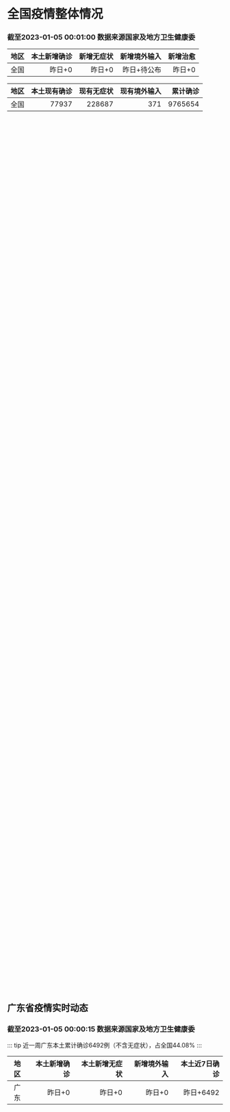
# 全国疫情整体情况
### 截至2023-01-05 00:01:00 数据来源国家及地方卫生健康委

|地区|本土新增确诊|新增无症状|新增境外输入|新增治愈|
|:--:|---:|---:|---:|---:|
|全国|昨日+0|昨日+0|昨日+待公布|昨日+0|

|地区|本土现有确诊|现有无症状|现有境外输入|累计确诊|
|:--:|---:|---:|---:|---:|
|全国|77937|228687|371|9765654|

<ChinaMap :dataList="dataList" :title="title"/>

<div id="chinaDayModify" style="width:100%;height:500px;margin-bottom:10px;"></div>
<div id="chinaAddHistoryData" style="width:100%;height:500px;margin-bottom:10px;"></div>
<div id="chinaNowHistoryData" style="width:100%;height:500px;margin-bottom:10px;"></div>
<div id="chinaTotalHistoryData" style="width:100%;height:500px;margin-bottom:10px;"></div>


## 广东省疫情实时动态
### 截至2023-01-05 00:00:15 数据来源国家及地方卫生健康委

::: tip 近一周广东本土累计确诊6492例（不含无症状），占全国44.08%
:::

|地区|本土新增确诊|本土新增无症状|新增境外输入|本土近7日确诊|
|:--:|---:|---:|---:|---:|
|广东|昨日+0|昨日+0|昨日+0|昨日+6492|

<div id="guangdongModify" style="width:100%;height:500px;margin-bottom:10px;"></div>
<div id="guangdongTotalHistory" style="width:100%;height:500px;margin-bottom:10px;"></div>
<div id="guangzhouModifyHistory" style="width:100%;height:500px;margin-bottom:10px;"></div>


<script>
import * as echarts from 'echarts'
export default {
  data(){
    return {
      title: '新增本土确诊',
      dataList: [{name: '台湾', value: 0, addList: []},{name: '香港', value: 0, addList: []},{name: '广东', value: 0, addList: []},{name: '湖北', value: 0, addList: []},{name: '上海', value: 0, addList: []},{name: '吉林', value: 0, addList: []},{name: '四川', value: 0, addList: []},{name: '重庆', value: 0, addList: []},{name: '福建', value: 0, addList: []},{name: '海南', value: 0, addList: []},{name: '河南', value: 0, addList: []},{name: '北京', value: 0, addList: []},{name: '内蒙古', value: 0, addList: []},{name: '云南', value: 0, addList: []},{name: '浙江', value: 0, addList: []},{name: '陕西', value: 0, addList: []},{name: '黑龙江', value: 0, addList: []},{name: '山西', value: 0, addList: []},{name: '山东', value: 0, addList: []},{name: '湖南', value: 0, addList: []},{name: '江苏', value: 0, addList: []},{name: '广西', value: 0, addList: []},{name: '天津', value: 0, addList: []},{name: '辽宁', value: 0, addList: []},{name: '河北', value: 0, addList: []},{name: '澳门', value: 0, addList: []},{name: '新疆', value: 0, addList: []},{name: '江西', value: 0, addList: []},{name: '贵州', value: 0, addList: []},{name: '安徽', value: 0, addList: []},{name: '甘肃', value: 0, addList: []},{name: '西藏', value: 0, addList: []},{name: '青海', value: 0, addList: []},{name: '宁夏', value: 0, addList: []},{name: '南海诸岛', value: 0, addList: []}]
    }
  },
  mounted () {
    const themeObj = {"color":["#2ec7c9","#b6a2de","#5ab1ef","#ffb980","#d87a80","#8d98b3","#e5cf0d","#97b552","#95706d","#dc69aa","#07a2a4","#9a7fd1","#588dd5","#f5994e","#c05050","#59678c","#c9ab00","#7eb00a","#6f5553","#c14089"],"backgroundColor":"rgba(0,0,0,0)","textStyle":{},"title":{"textStyle":{"color":"#008acd"},"subtextStyle":{"color":"#aaaaaa"}},"line":{"itemStyle":{"borderWidth":1},"lineStyle":{"width":2},"symbolSize":3,"symbol":"emptyCircle","smooth":true},"radar":{"itemStyle":{"borderWidth":1},"lineStyle":{"width":2},"symbolSize":3,"symbol":"emptyCircle","smooth":true},"bar":{"itemStyle":{"barBorderWidth":0,"barBorderColor":"#ccc"}},"pie":{"itemStyle":{"borderWidth":0,"borderColor":"#ccc"}},"scatter":{"itemStyle":{"borderWidth":0,"borderColor":"#ccc"}},"boxplot":{"itemStyle":{"borderWidth":0,"borderColor":"#ccc"}},"parallel":{"itemStyle":{"borderWidth":0,"borderColor":"#ccc"}},"sankey":{"itemStyle":{"borderWidth":0,"borderColor":"#ccc"}},"funnel":{"itemStyle":{"borderWidth":0,"borderColor":"#ccc"}},"gauge":{"itemStyle":{"borderWidth":0,"borderColor":"#ccc"}},"candlestick":{"itemStyle":{"color":"#d87a80","color0":"#2ec7c9","borderColor":"#d87a80","borderColor0":"#2ec7c9","borderWidth":1}},"graph":{"itemStyle":{"borderWidth":0,"borderColor":"#ccc"},"lineStyle":{"width":1,"color":"#aaaaaa"},"symbolSize":3,"symbol":"emptyCircle","smooth":true,"color":["#2ec7c9","#b6a2de","#5ab1ef","#ffb980","#d87a80","#8d98b3","#e5cf0d","#97b552","#95706d","#dc69aa","#07a2a4","#9a7fd1","#588dd5","#f5994e","#c05050","#59678c","#c9ab00","#7eb00a","#6f5553","#c14089"],"label":{"color":"#eeeeee"}},"map":{"itemStyle":{"areaColor":"#dddddd","borderColor":"#eeeeee","borderWidth":0.5},"label":{"color":"#d87a80"},"emphasis":{"itemStyle":{"areaColor":"rgba(254,153,78,1)","borderColor":"#444","borderWidth":1},"label":{"color":"rgb(100,0,0)"}}},"geo":{"itemStyle":{"areaColor":"#dddddd","borderColor":"#eeeeee","borderWidth":0.5},"label":{"color":"#d87a80"},"emphasis":{"itemStyle":{"areaColor":"rgba(254,153,78,1)","borderColor":"#444","borderWidth":1},"label":{"color":"rgb(100,0,0)"}}},"categoryAxis":{"axisLine":{"show":true,"lineStyle":{"color":"#008acd"}},"axisTick":{"show":true,"lineStyle":{"color":"#333"}},"axisLabel":{"show":true,"color":"#333"},"splitLine":{"show":false,"lineStyle":{"color":["#eee"]}},"splitArea":{"show":false,"areaStyle":{"color":["rgba(250,250,250,0.3)","rgba(200,200,200,0.3)"]}}},"valueAxis":{"axisLine":{"show":true,"lineStyle":{"color":"#008acd"}},"axisTick":{"show":true,"lineStyle":{"color":"#333"}},"axisLabel":{"show":true,"color":"#333"},"splitLine":{"show":true,"lineStyle":{"color":["#eee"]}},"splitArea":{"show":true,"areaStyle":{"color":["rgba(250,250,250,0.3)","rgba(200,200,200,0.3)"]}}},"logAxis":{"axisLine":{"show":true,"lineStyle":{"color":"#008acd"}},"axisTick":{"show":true,"lineStyle":{"color":"#333"}},"axisLabel":{"show":true,"color":"#333"},"splitLine":{"show":true,"lineStyle":{"color":["#eee"]}},"splitArea":{"show":true,"areaStyle":{"color":["rgba(250,250,250,0.3)","rgba(200,200,200,0.3)"]}}},"timeAxis":{"axisLine":{"show":true,"lineStyle":{"color":"#008acd"}},"axisTick":{"show":true,"lineStyle":{"color":"#333"}},"axisLabel":{"show":true,"color":"#333"},"splitLine":{"show":true,"lineStyle":{"color":["#eee"]}},"splitArea":{"show":false,"areaStyle":{"color":["rgba(250,250,250,0.3)","rgba(200,200,200,0.3)"]}}},"toolbox":{"iconStyle":{"borderColor":"#2ec7c9"},"emphasis":{"iconStyle":{"borderColor":"#18a4a6"}}},"legend":{"textStyle":{"color":"#333333"}},"tooltip":{"axisPointer":{"lineStyle":{"color":"#008acd","width":"1"},"crossStyle":{"color":"#008acd","width":"1"}}},"timeline":{"lineStyle":{"color":"#008acd","width":1},"itemStyle":{"color":"#008acd","borderWidth":1},"controlStyle":{"color":"#008acd","borderColor":"#008acd","borderWidth":0.5},"checkpointStyle":{"color":"#2ec7c9","borderColor":"#2ec7c9"},"label":{"color":"#008acd"},"emphasis":{"itemStyle":{"color":"#a9334c"},"controlStyle":{"color":"#008acd","borderColor":"#008acd","borderWidth":0.5},"label":{"color":"#008acd"}}},"visualMap":{"color":["#5ab1ef","#e0ffff"]},"dataZoom":{"backgroundColor":"rgba(47,69,84,0)","dataBackgroundColor":"#efefff","fillerColor":"rgba(182,162,222,0.2)","handleColor":"#008acd","handleSize":"100%","textStyle":{"color":"#333333"}},"markPoint":{"label":{"color":"#eeeeee"},"emphasis":{"label":{"color":"#eeeeee"}}}}

    echarts.registerTheme('dark', (themeObj))

    this.chartChDay = echarts.init(document.getElementById("chinaDayModify"), "dark")
,this.chartChAdd = echarts.init(document.getElementById("chinaAddHistoryData"), "dark")
,this.chartChNow = echarts.init(document.getElementById("chinaNowHistoryData"), "dark")
,this.chartChTotal = echarts.init(document.getElementById("chinaTotalHistoryData"), "dark")
,this.chartGdMod = echarts.init(document.getElementById("guangdongModify"), "dark")
,this.chartGdTotal = echarts.init(document.getElementById("guangdongTotalHistory"), "dark")
,this.chartGzMod = echarts.init(document.getElementById("guangzhouModifyHistory"), "dark")


    const option_gd_mod = {
      title: {
        text: '广东疫情新增趋势（人）'
      },
      tooltip: {
        trigger: 'axis',
        axisPointer: {
          type: 'cross',
          label: {
            backgroundColor: '#6a7985'
          }
        }
      },
      legend: {
        top: 20,
        data: [{name: '本土新增确诊',icon: 'rect'}, {name: '本土新增无症状',icon: 'rect'},{name: '新增境外输入',icon: 'rect'}]
      },
      grid: {
        left: '3%',
        right: '4%',
        bottom: '3%',
        containLabel: true
      },
      toolbox: {
        feature: {
          saveAsImage: {}
        }
      },
      xAxis: {
        type: 'category',
        boundaryGap: false,
        data: []
      },
      yAxis: {
        type: 'value'
      },
      series: [
        {
          name: '本土新增确诊',
          type: 'line',
          areaStyle: {},
          emphasis: {
            focus: 'series'
          },
          data: []
        },
        {
          name: '本土新增无症状',
          type: 'line',
          areaStyle: {},
          emphasis: {
            focus: 'series'
          },
          data: []
        },
        {
          name: '新增境外输入',
          type: 'line',
          areaStyle: {},
          emphasis: {
            focus: 'series'
          },
          data: []
        }
      ]
    };

    const option_gd_total = {
      title: {
        text: '广东疫情概览（人）'
      },
      tooltip: {
        trigger: 'axis',
        axisPointer: {
          type: 'cross',
          label: {
            backgroundColor: '#6a7985'
          }
        }
      },
      legend: {
        top: 20,
        data: [{name: '累计确诊',icon: 'rect'},{name: '累计治愈',icon: 'rect'}]
      },
      grid: {
        left: '3%',
        right: '4%',
        bottom: '3%',
        containLabel: true
      },
      toolbox: {
        feature: {
          saveAsImage: {}
        }
      },
      xAxis: {
        type: 'category',
        boundaryGap: false,
        data: ["01.19","01.20","01.21","01.22","01.23","01.24","01.25","01.26","01.27","01.28","01.29","01.30","01.31","02.01","02.02","02.03","02.04","02.05","02.06","02.07","02.08","02.09","02.10","02.11","02.12","02.13","02.14","02.15","02.16","02.17","02.18","02.19","02.20","02.21","02.22","02.23","02.24","02.25","02.26","02.27","02.28","03.01","03.02","03.03","03.04","03.05","03.06","03.07","03.08","03.09","03.10","03.11","03.12","03.13","03.14","03.15","03.16","03.17","03.18",]
      },
      yAxis: {
        type: 'value'
      },
      series: [
        {
          name: '累计确诊',
          type: 'line',
          areaStyle: {},
          emphasis: {
            focus: 'series'
          },
          data: [84287,84287,84287,84287,84287,84287,84287,84287,84287,84287,84287,84287,84287,84287,84287,84287,84287,84287,84287,84287,84287,84287,84287,84287,84287,84287,84287,84287,84287,84287,84287,84287,84287,84287,84287,84287,84287,84287,84287,84287,84287,84287,84287,84287,84287,84287,84287,84287,84287,84287,84287,84287,84287,84287,84287,84287,84287,84287,84287,]
        },
        {
          name: '累计治愈',
          type: 'line',
          areaStyle: {},
          emphasis: {
            focus: 'series'
          },
          data: [51366,51366,51366,51366,51366,51366,51366,51366,51366,51366,51366,51366,51366,51366,51366,51366,51366,51366,51366,51366,51366,51366,51366,51366,51366,51366,51366,51366,51366,51366,51366,51366,51366,51366,51366,51366,51366,51366,51366,51366,51366,51366,51366,51366,51366,51366,51366,51366,51366,51366,51366,51366,51366,51366,51366,51366,51366,51366,51366,]
        }
      ]
    };

    const option_gz_mod = {
      title: {
        text: '广州疫情新增趋势（人）'
      },
      tooltip: {
        trigger: 'axis',
        axisPointer: {
          type: 'cross',
          label: {
            backgroundColor: '#6a7985'
          }
        }
      },
      legend: {
        top: 20,
        data: [{name: '本土新增确诊',icon: 'rect'},{name: '本土新增无症状',icon: 'rect'}]
      },
      grid: {
        left: '3%',
        right: '4%',
        bottom: '3%',
        containLabel: true
      },
      toolbox: {
        feature: {
          saveAsImage: {}
        }
      },
      xAxis: {
        type: 'category',
        boundaryGap: false,
        data: []
      },
      yAxis: {
        type: 'value'
      },
      series: [
        {
          name: '本土新增确诊',
          type: 'line',
          areaStyle: {},
          emphasis: {
            focus: 'series'
          },
          data: []
        },
        {
          name: '本土新增无症状',
          type: 'line',
          areaStyle: {},
          emphasis: {
            focus: 'series'
          },
          data: []
        }
      ]
    };

    const option_ch_day  = {
      series: [
        {
          type: 'treemap',
          data: [
            {
              name: '本土新增确诊昨日+0',
              value: 1,
            },
            {
              name: '新增无症状昨日+0',
              value: 1,
            },
            {
              name: '新增境外输入昨日+待公布',
              value: 1,
            },
            {
              name: '新增治愈昨日+0',
              value: 1,
            },
          ]
        }
      ]
    };

    const option_ch_add = {
      title: {
        text: '新增疫情整体走势'
      },
      tooltip: {
        trigger: 'axis',
        axisPointer: {
          type: 'cross',
          label: {
            backgroundColor: '#6a7985'
          }
        }
      },
      legend: {
        top: 20,
        data: [{name: '本土确诊',icon: 'rect'}, {name: '无症状感染',icon: 'rect'},{name: '新增境外输入',icon: 'rect'}]
      },
      grid: {
        left: '3%',
        right: '4%',
        bottom: '3%',
        containLabel: true
      },
      toolbox: {
        feature: {
          saveAsImage: {}
        }
      },
      xAxis: {
        type: 'category',
        boundaryGap: false,
        data: []
      },
      yAxis: {
        type: 'value'
      },
      series: [
        {
          name: '本土确诊',
          type: 'line',
          areaStyle: {},
          emphasis: {
            focus: 'series'
          },
          data: []
        },
        {
          name: '无症状感染',
          type: 'line',
          areaStyle: {},
          emphasis: {
            focus: 'series'
          },
          data: []
        },
        {
          name: '新增境外输入',
          type: 'line',
          areaStyle: {},
          emphasis: {
            focus: 'series'
          },
          data: []
        }
      ]
    };

    const option_ch_now = {
      title: {
        text: '现有疫情整体走势'
      },
      tooltip: {
        trigger: 'axis',
        axisPointer: {
          type: 'cross',
          label: {
            backgroundColor: '#6a7985'
          }
        }
      },
      legend: {
        top: 20,
        data: [{name: '本土确诊',icon: 'rect'}, {name: '无症状感染',icon: 'rect'},{name: '新增境外输入',icon: 'rect'}]
      },
      grid: {
        left: '3%',
        right: '4%',
        bottom: '3%',
        containLabel: true
      },
      toolbox: {
        feature: {
          saveAsImage: {}
        }
      },
      xAxis: {
        type: 'category',
        boundaryGap: false,
        data: ["01.19","01.20","01.21","01.22","01.23","01.24","01.25","01.26","01.27","01.28","01.29","01.30","01.31","02.01","02.02","02.03","02.04","02.05","02.06","02.07","02.08","02.09","02.10","02.11","02.12","02.13","02.14","02.15","02.16","02.17","02.18","02.19","02.20","02.21","02.22","02.23","02.24","02.25","02.26","02.27","02.28","03.01","03.02","03.03","03.04","03.05","03.06","03.07","03.08","03.09","03.10","03.11","03.12","03.13","03.14","03.15","03.16","03.17","03.18",]
      },
      yAxis: {
        type: 'value'
      },
      series: [
        {
          name: '本土确诊',
          type: 'line',
          areaStyle: {},
          emphasis: {
            focus: 'series'
          },
          data: [77937,77937,77937,77937,77937,77937,77937,77937,77937,77937,77937,77937,77937,77937,77937,77937,77937,77937,77937,77937,77937,77937,77937,77937,77937,77937,77937,77937,77937,77937,77937,77937,77937,77937,77937,77937,77937,77937,77937,77937,77937,77937,77937,77937,77937,77937,77937,77937,77937,77937,77937,77937,77937,77937,77937,77937,77937,77937,77937,]
        },
        {
          name: '无症状感染',
          type: 'line',
          areaStyle: {},
          emphasis: {
            focus: 'series'
          },
          data: [371,371,371,371,371,371,371,371,371,371,371,371,371,371,371,371,371,371,371,371,371,371,371,371,371,371,371,371,371,371,371,371,371,371,371,371,371,371,371,371,371,371,371,371,371,371,371,371,371,371,371,371,371,371,371,371,371,371,371,]
        },
        {
          name: '新增境外输入',
          type: 'line',
          areaStyle: {},
          emphasis: {
            focus: 'series'
          },
          data: [228687,228687,228687,228687,228687,228687,228687,228687,228687,228687,228687,228687,228687,228687,228687,228687,228687,228687,228687,228687,228687,228687,228687,228687,228687,228687,228687,228687,228687,228687,228687,228687,228687,228687,228687,228687,228687,228687,228687,228687,228687,228687,228687,228687,228687,228687,228687,228687,228687,228687,228687,228687,228687,228687,228687,228687,228687,228687,228687,]
        }
      ]
    };

    const option_ch_total = {
      title: {
        text: '累计疫情整体走势'
      },
      tooltip: {
        trigger: 'axis',
        axisPointer: {
          type: 'cross',
          label: {
            backgroundColor: '#6a7985'
          }
        }
      },
      legend: {
        top: 20,
        data: [{name: '确诊(含港澳台)', con: 'rect'}, {name: '死亡(含港澳台)',icon: 'rect'}]
      },
      grid: {
        left: '3%',
        right: '4%',
        bottom: '3%',
        containLabel: true
      },
      toolbox: {
        feature: {
          saveAsImage: {}
        }
      },
      xAxis: {
        type: 'category',
        boundaryGap: false,
        data: ["01.19","01.20","01.21","01.22","01.23","01.24","01.25","01.26","01.27","01.28","01.29","01.30","01.31","02.01","02.02","02.03","02.04","02.05","02.06","02.07","02.08","02.09","02.10","02.11","02.12","02.13","02.14","02.15","02.16","02.17","02.18","02.19","02.20","02.21","02.22","02.23","02.24","02.25","02.26","02.27","02.28","03.01","03.02","03.03","03.04","03.05","03.06","03.07","03.08","03.09","03.10","03.11","03.12","03.13","03.14","03.15","03.16","03.17","03.18",]
      },
      yAxis: {
        type: 'value'
      },
      series: [
        {
          name: '确诊(含港澳台)',
          type: 'line',
          areaStyle: {},
          emphasis: {
            focus: 'series'
          },
          data: [9765654,9765654,9765654,9765654,9765654,9765654,9765654,9765654,9765654,9765654,9765654,9765654,9765654,9765654,9765654,9765654,9765654,9765654,9765654,9765654,9765654,9765654,9765654,9765654,9765654,9765654,9765654,9765654,9765654,9765654,9765654,9765654,9765654,9765654,9765654,9765654,9765654,9765654,9765654,9765654,9765654,9765654,9765654,9765654,9765654,9765654,9765654,9765654,9765654,9765654,9765654,9765654,9765654,9765654,9765654,9765654,9765654,9765654,9765654,]
        },
        {
          name: '死亡(含港澳台)',
          type: 'line',
          areaStyle: {},
          emphasis: {
            focus: 'series'
          },
          data: [28939,28939,28939,28939,28939,28939,28939,28939,28939,28939,28939,28939,28939,28939,28939,28939,28939,28939,28939,28939,28939,28939,28939,28939,28939,28939,28939,28939,28939,28939,28939,28939,28939,28939,28939,28939,28939,28939,28939,28939,28939,28939,28939,28939,28939,28939,28939,28939,28939,28939,28939,28939,28939,28939,28939,28939,28939,28939,28939,]
        }
      ]
    };

    this.chartGdMod.setOption(option_gd_mod);
    this.chartGdTotal.setOption(option_gd_total);
    this.chartGzMod.setOption(option_gz_mod);
    this.chartChDay.setOption(option_ch_day);
    this.chartChAdd.setOption(option_ch_add);
    this.chartChNow.setOption(option_ch_now);
    this.chartChTotal.setOption(option_ch_total);

    window.onresize = () => {
      this.chartGdMod.resize()
      this.chartGdTotal.resize()
      this.chartGzMod.resize()
      this.chartChDay.resize()
      this.chartChAdd.resize()
      this.chartChNow.resize()
      this.chartChTotal.resize()
    }
  }
}
</script>

## 广东省各地区疫情情况

::: danger 0个中高风险地区
:::

|地区|本土新增确诊|本土新增无症状|本土近7日确诊|中高风险地区|
|:--:|---:|---:|---:|---:|
|广州|0|0|+3023|0|
|汕头|0|0|+514|0|
|深圳|0|0|+480|0|
|云浮|0|0|+320|0|
|惠州|0|0|+302|0|
|佛山|0|0|+258|0|
|潮州|0|0|+253|0|
|中山|0|0|+210|0|
|珠海|0|0|+207|0|
|阳江|0|0|+195|0|
|湛江|0|0|+139|0|
|茂名|0|0|+120|0|
|江门|0|0|+111|0|
|肇庆|0|0|+69|0|
|梅州|0|0|+62|0|
|韶关|0|0|+61|0|
|汕尾|0|0|+55|0|
|清远|0|0|+43|0|
|东莞|0|0|+35|0|
|河源|0|0|+19|0|
|揭阳|0|0|+16|0|
|未公布来源|0|0|0|0|


## 广东疫情热点动态

  
### 03-18 08:58
::: tip 防治甲流，广东中医专家开出这四剂药方
近日，广州已进入春季流感高发期，主要流行甲型流感病毒。很多市民或许要问：防治甲流，什么情况下可服用中药？如何选择中药？
结合广东气候、季节、人群特点，广州中医药大学第一附属医院温病学教研室主任、教授吴...

广东中医药

[阅读全文](https://view.inews.qq.com/a/20230317A02ZJN00?uid=101705948131&chlid=_qqnews_custom_search_pictext#)
:::

### 03-13 08:18
::: tip 广州已进入流感高发期！这样预防最有效
据广州市疾控中心3月10日发布的消息，近一个月以来，以甲流为主的流感活动水平持续上升，势头迅猛。近期监测数据显示，广州已进入流感春季高发期。
流感有哪些症状？
是否有必要进行流感检测？
该如何有效预防...

广州荔湾发布

[阅读全文](https://view.inews.qq.com/a/20230313A00X8N00?uid=101705948131&chlid=_qqnews_custom_search_pictext#)
:::

### 03-13 07:55
::: tip 深圳流感升至“中风险”！这6类人尤其要小心
2月以来北京、天津、上海、浙江等地的多所学校，都出现了因学生感染甲型流感，而通知停课多天的情况，那么，深圳的流感，到底严重吗？（紧急！事关万千深圳家庭亲子关系）深圳市疾病风险综合预报结果显示，当前深圳...

深圳新闻网

[阅读全文](https://view.inews.qq.com/a/20230312A03U8L00?uid=100162862382&shareto=wx&devid=6B867A79-89E7-4FEF-A3B8-FCBF7F356E49&qimei=5e1231f5-e69a-46f0-b45d-19c7cb333211&qs_signature=AAwYlaKkyZ9jULlLr8yYex28zoyiPDHWPeD47uncW9KADzgGSdxb1Wl5dJnTIGGFS%2F1VWDYroYT1%2B%2FbsFPV%2FEjMLg97LQhE7TLsEFziMKICm4lqzHefWVxCgJLKtWq%3D%3D&appver=15.5_qqnews_7.0.80#)
:::

### 03-12 13:08
::: tip 深圳流感风险等级由低变中，专家：建议尽可能少去密闭场所
深圳市疾病风险综合预报结果显示，3月8日至3月14日，深圳市流感的风险等级由“低”调整为“中”。
中疾控3月11日发布的数据显示，2022年第49周以来，流感病毒阳性率逐步降低，12月下旬至2023年...

人民日报健康客户端

[阅读全文](https://view.inews.qq.com/a/20230312A030B400?uid=100162862382&shareto=wx&devid=6B867A79-89E7-4FEF-A3B8-FCBF7F356E49&qimei=5e1231f5-e69a-46f0-b45d-19c7cb333211&qs_signature=AAwOykwhTkbPTZlLr8yYex28zoyiPDHWPe%2Bn1AVlf%2BpB3dO%2B5p%2FZq%2FEfnXMXS6jR6H8hugrmTRLb4v5x0tMUXYy1PgqCAAcdXXjm0ahN0FMz564Lw%2Bf82r%2BgaYSgW1%3D%3D&appver=15.5_qqnews_7.0.80#)
:::

### 03-12 10:00
::: tip 广州市疾控：诺如病毒感染高发期，学校、托幼机构等尤应注意防范
3月10日晚，广州市疾病预防控制中心发出健康提醒表示，诺如病毒传染性强，常引起中小学校聚集或暴发疫情，一般每年9月到次年3月都是广州的诺如病毒感染高发期，近期学校、托幼机构和医疗机构等人群聚集场所应尤...

广州日报

[阅读全文](https://view.inews.qq.com/a/20230310A0AMDU00?uid=100188415180&chlid=_qqnews_custom_search_pictext#)
:::

### 03-12 09:24
::: tip 广东疾控：广东省新冠疫情上轮流行已结束
@广东发布 微博消息，广东疾控3月10日发布，广东省新冠病毒感染疫情上轮流行期已经结束，目前处于局部零星散发状态；从2月下旬开始，甲型流感活动水平上升，以A（H1N1）pdm09亚型为主，并伴有A（H...

界面新闻

[阅读全文](https://h5.baike.qq.com/mobile/landing.html?docid=20230311A01P5700&isNews=1&adtag=wxjk.yqssc.yqdt)
:::

### 03-11 18:20
::: tip 汕头：600名防疫一线工作人员进海岛、疗休养
文/羊城晚报全媒体记者 蚁璐雅 通讯员 曹俊峰日前，汕头市关心关爱防疫一线人员代表疗休养活动在南澳县迎宾馆启动，记者在活动中了解到，从3月9日起，将有6批防疫一线人员代表连续开展疗休养活动，活动内容丰...

羊城派

[阅读全文](https://h5.baike.qq.com/mobile/landing.html?docid=20230311A05T2X00&isNews=1&adtag=wxjk.yqssc.yqdt)
:::

### 03-11 09:37
::: tip 广东疾控提醒：3月，要特别提防这6种病
广东疾控提醒您：3月，要特别提防这6种病...

广东疾控

[阅读全文](https://mp.weixin.qq.com/s?__biz=MzA5NTE1ODgyMA==&mid=2654370722&idx=1&sn=8b20e98a6ae89e52a7f26c092139d3a4&chksm=8b814ce9bcf6c5fff759bfcebf8212b3b50e50b563abc73a30b3766c95550d951040a52fb243&mpshare=1&scene=1&srcid=0311JS3uDroGgXIOGdfFEk72&sharer_sharetime=1678498644467&sharer_shareid=20e33aa564e857bfdc5733034f4f2915&version=4.1.0.6015&platform=win#rd)
:::

### 03-11 09:08
::: tip 广东疾控：防范流感，当前需重点关注门急诊量上升等
3月10日，广东疾控发出提醒：3月，要特别提防新冠病毒感染、流感、诺如病毒感染、布鲁氏菌病、猴痘、食源性疾病等6种疾病。
其中，专家提醒防范流感里指出，从2月下旬开始，广东流感活动水平上升，以A（H1...

广州日报

[阅读全文](https://view.inews.qq.com/a/20230310A09SRA00?shareto=wx&devid=6B867A79-89E7-4FEF-A3B8-FCBF7F356E49&qimei=5e1231f5-e69a-46f0-b45d-19c7cb333211&uid=100162862382&qs_signature=AAweSayWmRYWzL%2BnCCl%2BbOCV4Jn9yXw%2B8oGem7iJOEZqm2Ja3vtKYdipRWaMTiC2J2TNv04t9rzmNqwAGbOEGsMGYuqMYDpJv2X9zibnFADFui87kZouaLe3nupfv1%3D%3D&appver=15.5_qqnews_7.0.80#)
:::

### 03-11 07:36
::: tip 深圳调整流感风险等级，由低变为中
3月10日，深圳方面调整了流感风险等级。深圳市疾病风险综合预报结果显示，3月8日—14日，深圳市流感的风险等级由“低”调整为“中”。
深圳方面提醒市民，要做好手卫生等个人防护，近期少去人多通风不良的公...

第一财经

[阅读全文](https://view.inews.qq.com/a/20230310A04BYO00?&chlid=mine_subscribe&uid=101705948131#)
:::


## 广州疫情热点动态

  
### 03-18 08:58
::: tip 防治甲流，广东中医专家开出这四剂药方
近日，广州已进入春季流感高发期，主要流行甲型流感病毒。很多市民或许要问：防治甲流，什么情况下可服用中药？如何选择中药？
结合广东气候、季节、人群特点，广州中医药大学第一附属医院温病学教研室主任、教授吴...

广东中医药

[阅读全文](https://view.inews.qq.com/a/20230317A02ZJN00?uid=101705948131&chlid=_qqnews_custom_search_pictext#)
:::

### 03-13 08:18
::: tip 广州已进入流感高发期！这样预防最有效
据广州市疾控中心3月10日发布的消息，近一个月以来，以甲流为主的流感活动水平持续上升，势头迅猛。近期监测数据显示，广州已进入流感春季高发期。
流感有哪些症状？
是否有必要进行流感检测？
该如何有效预防...

广州荔湾发布

[阅读全文](https://view.inews.qq.com/a/20230313A00X8N00?uid=101705948131&chlid=_qqnews_custom_search_pictext#)
:::

### 03-13 07:55
::: tip 深圳流感升至“中风险”！这6类人尤其要小心
2月以来北京、天津、上海、浙江等地的多所学校，都出现了因学生感染甲型流感，而通知停课多天的情况，那么，深圳的流感，到底严重吗？（紧急！事关万千深圳家庭亲子关系）深圳市疾病风险综合预报结果显示，当前深圳...

深圳新闻网

[阅读全文](https://view.inews.qq.com/a/20230312A03U8L00?uid=100162862382&shareto=wx&devid=6B867A79-89E7-4FEF-A3B8-FCBF7F356E49&qimei=5e1231f5-e69a-46f0-b45d-19c7cb333211&qs_signature=AAwYlaKkyZ9jULlLr8yYex28zoyiPDHWPeD47uncW9KADzgGSdxb1Wl5dJnTIGGFS%2F1VWDYroYT1%2B%2FbsFPV%2FEjMLg97LQhE7TLsEFziMKICm4lqzHefWVxCgJLKtWq%3D%3D&appver=15.5_qqnews_7.0.80#)
:::

### 03-12 13:08
::: tip 深圳流感风险等级由低变中，专家：建议尽可能少去密闭场所
深圳市疾病风险综合预报结果显示，3月8日至3月14日，深圳市流感的风险等级由“低”调整为“中”。
中疾控3月11日发布的数据显示，2022年第49周以来，流感病毒阳性率逐步降低，12月下旬至2023年...

人民日报健康客户端

[阅读全文](https://view.inews.qq.com/a/20230312A030B400?uid=100162862382&shareto=wx&devid=6B867A79-89E7-4FEF-A3B8-FCBF7F356E49&qimei=5e1231f5-e69a-46f0-b45d-19c7cb333211&qs_signature=AAwOykwhTkbPTZlLr8yYex28zoyiPDHWPe%2Bn1AVlf%2BpB3dO%2B5p%2FZq%2FEfnXMXS6jR6H8hugrmTRLb4v5x0tMUXYy1PgqCAAcdXXjm0ahN0FMz564Lw%2Bf82r%2BgaYSgW1%3D%3D&appver=15.5_qqnews_7.0.80#)
:::

### 03-12 10:00
::: tip 广州市疾控：诺如病毒感染高发期，学校、托幼机构等尤应注意防范
3月10日晚，广州市疾病预防控制中心发出健康提醒表示，诺如病毒传染性强，常引起中小学校聚集或暴发疫情，一般每年9月到次年3月都是广州的诺如病毒感染高发期，近期学校、托幼机构和医疗机构等人群聚集场所应尤...

广州日报

[阅读全文](https://view.inews.qq.com/a/20230310A0AMDU00?uid=100188415180&chlid=_qqnews_custom_search_pictext#)
:::

### 03-12 09:24
::: tip 广东疾控：广东省新冠疫情上轮流行已结束
@广东发布 微博消息，广东疾控3月10日发布，广东省新冠病毒感染疫情上轮流行期已经结束，目前处于局部零星散发状态；从2月下旬开始，甲型流感活动水平上升，以A（H1N1）pdm09亚型为主，并伴有A（H...

界面新闻

[阅读全文](https://h5.baike.qq.com/mobile/landing.html?docid=20230311A01P5700&isNews=1&adtag=wxjk.yqssc.yqdt)
:::

### 03-11 18:20
::: tip 汕头：600名防疫一线工作人员进海岛、疗休养
文/羊城晚报全媒体记者 蚁璐雅 通讯员 曹俊峰日前，汕头市关心关爱防疫一线人员代表疗休养活动在南澳县迎宾馆启动，记者在活动中了解到，从3月9日起，将有6批防疫一线人员代表连续开展疗休养活动，活动内容丰...

羊城派

[阅读全文](https://h5.baike.qq.com/mobile/landing.html?docid=20230311A05T2X00&isNews=1&adtag=wxjk.yqssc.yqdt)
:::

### 03-11 09:37
::: tip 广东疾控提醒：3月，要特别提防这6种病
广东疾控提醒您：3月，要特别提防这6种病...

广东疾控

[阅读全文](https://mp.weixin.qq.com/s?__biz=MzA5NTE1ODgyMA==&mid=2654370722&idx=1&sn=8b20e98a6ae89e52a7f26c092139d3a4&chksm=8b814ce9bcf6c5fff759bfcebf8212b3b50e50b563abc73a30b3766c95550d951040a52fb243&mpshare=1&scene=1&srcid=0311JS3uDroGgXIOGdfFEk72&sharer_sharetime=1678498644467&sharer_shareid=20e33aa564e857bfdc5733034f4f2915&version=4.1.0.6015&platform=win#rd)
:::

### 03-11 09:08
::: tip 广东疾控：防范流感，当前需重点关注门急诊量上升等
3月10日，广东疾控发出提醒：3月，要特别提防新冠病毒感染、流感、诺如病毒感染、布鲁氏菌病、猴痘、食源性疾病等6种疾病。
其中，专家提醒防范流感里指出，从2月下旬开始，广东流感活动水平上升，以A（H1...

广州日报

[阅读全文](https://view.inews.qq.com/a/20230310A09SRA00?shareto=wx&devid=6B867A79-89E7-4FEF-A3B8-FCBF7F356E49&qimei=5e1231f5-e69a-46f0-b45d-19c7cb333211&uid=100162862382&qs_signature=AAweSayWmRYWzL%2BnCCl%2BbOCV4Jn9yXw%2B8oGem7iJOEZqm2Ja3vtKYdipRWaMTiC2J2TNv04t9rzmNqwAGbOEGsMGYuqMYDpJv2X9zibnFADFui87kZouaLe3nupfv1%3D%3D&appver=15.5_qqnews_7.0.80#)
:::

### 03-11 07:36
::: tip 深圳调整流感风险等级，由低变为中
3月10日，深圳方面调整了流感风险等级。深圳市疾病风险综合预报结果显示，3月8日—14日，深圳市流感的风险等级由“低”调整为“中”。
深圳方面提醒市民，要做好手卫生等个人防护，近期少去人多通风不良的公...

第一财经

[阅读全文](https://view.inews.qq.com/a/20230310A04BYO00?&chlid=mine_subscribe&uid=101705948131#)
:::

